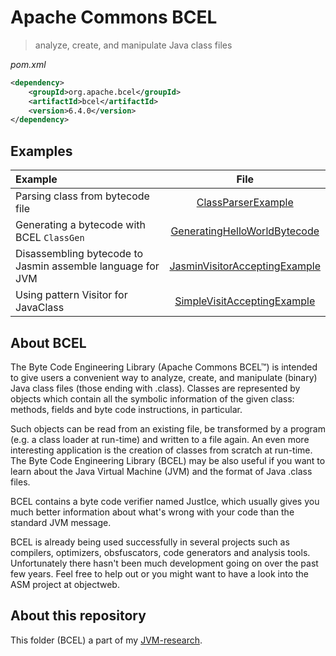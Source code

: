 # Apache Commons BCEL
>analyze, create, and manipulate Java class files

*pom.xml*

```xml
<dependency>
    <groupId>org.apache.bcel</groupId>
    <artifactId>bcel</artifactId>
    <version>6.4.0</version>
</dependency>
```

## Examples
| Example | File |
|:-------| :--: |
|Parsing class from bytecode file|[ClassParserExample](src/main/java/com/apploidxxx/parse/ClassParserExample.java)|
|Generating a bytecode with BCEL `ClassGen`|[GeneratingHelloWorldBytecode](src/main/java/com/apploidxxx/generation/GeneratingHelloWorldBytecode.java)|
|Disassembling bytecode to Jasmin assemble language for JVM|[JasminVisitorAcceptingExample](src/main/java/com/apploidxxx/classvisitor/JasminVisitorAcceptingExample.java)|
|Using pattern Visitor for JavaClass|[SimpleVisitAcceptingExample](src/main/java/com/apploidxxx/classvisitor/SimpleVisitAcceptingExample.java)|

## About BCEL

The Byte Code Engineering Library (Apache Commons BCEL™) is intended to give users a convenient way to analyze, create, and manipulate (binary) Java class files (those ending with .class). Classes are represented by objects which contain all the symbolic information of the given class: methods, fields and byte code instructions, in particular.

Such objects can be read from an existing file, be transformed by a program (e.g. a class loader at run-time) and written to a file again. An even more interesting application is the creation of classes from scratch at run-time. The Byte Code Engineering Library (BCEL) may be also useful if you want to learn about the Java Virtual Machine (JVM) and the format of Java .class files.

BCEL contains a byte code verifier named JustIce, which usually gives you much better information about what's wrong with your code than the standard JVM message.

BCEL is already being used successfully in several projects such as compilers, optimizers, obsfuscators, code generators and analysis tools. Unfortunately there hasn't been much development going on over the past few years. Feel free to help out or you might want to have a look into the ASM project at objectweb.

## About this repository

This folder (BCEL) a  part of my [JVM-research](https://github.com/AppLoidx/JVM-research).

